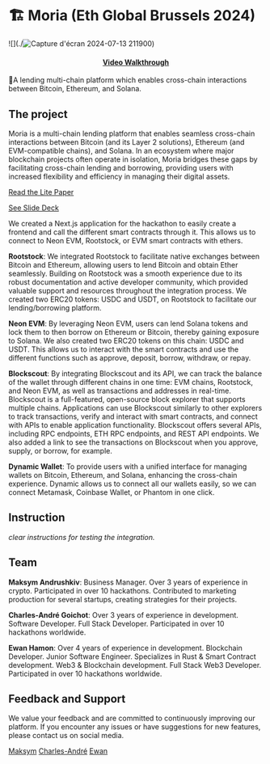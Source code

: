 # 🏗 Moria (Eth Global Brussels 2024)

![](./![Capture d'écran 2024-07-13 211900](https://github.com/user-attachments/assets/56acd210-5ac3-49bc-bd05-9e741c8b7a20))

<h4 align="center">
  <a href="https://www.youtube.com/watch?v=dkONR9dJD2g">Video Walkthrough</a>
</h4>

🧪A lending multi-chain platform which enables cross-chain interactions between Bitcoin, Ethereum, and Solana.

## The project

Moria is a multi-chain lending platform that enables seamless cross-chain interactions between Bitcoin (and its Layer 2 solutions), Ethereum (and EVM-compatible chains), and Solana. In an ecosystem where major blockchain projects often operate in isolation, Moria bridges these gaps by facilitating cross-chain lending and borrowing, providing users with increased flexibility and efficiency in managing their digital assets.

<a href="https://drive.google.com/file/d/1D_kV9JcdYQSKK245OdNLdXY7EX6UJ642/view?usp=sharing">Read the Lite Paper</a>

<a href="https://drive.google.com/file/d/1E4pFetLxwOFD_BSvlF-YNW9ErFtd9eWl/view?usp=sharing">See Slide Deck</a>

We created a Next.js application for the hackathon to easily create a frontend and call the different smart contracts through it. This allows us to connect to Neon EVM, Rootstock, or EVM smart contracts with ethers.

**Rootstock**: We integrated Rootstock to facilitate native exchanges between Bitcoin and Ethereum, allowing users to lend Bitcoin and obtain Ether seamlessly. Building on Rootstock was a smooth experience due to its robust documentation and active developer community, which provided valuable support and resources throughout the integration process. We created two ERC20 tokens: USDC and USDT, on Rootstock to facilitate our lending/borrowing platform.

**Neon EVM**: By leveraging Neon EVM, users can lend Solana tokens and lock them to then borrow on Ethereum or Bitcoin, thereby gaining exposure to Solana. We also created two ERC20 tokens on this chain: USDC and USDT. This allows us to interact with the smart contracts and use the different functions such as approve, deposit, borrow, withdraw, or repay.

**Blockscout**: By integrating Blockscout and its API, we can track the balance of the wallet through different chains in one time: EVM chains, Rootstock, and Neon EVM, as well as transactions and addresses in real-time. Blockscout is a full-featured, open-source block explorer that supports multiple chains. Applications can use Blockscout similarly to other explorers to track transactions, verify and interact with smart contracts, and connect with APIs to enable application functionality. Blockscout offers several APIs, including RPC endpoints, ETH RPC endpoints, and REST API endpoints. We also added a link to see the transactions on Blockscout when you approve, supply, or borrow, for example.

**Dynamic Wallet**: To provide users with a unified interface for managing wallets on Bitcoin, Ethereum, and Solana, enhancing the cross-chain experience. Dynamic allows us to connect all our wallets easily, so we can connect Metamask, Coinbase Wallet, or Phantom in one click.

## Instruction

_clear instructions for testing the integration._

## Team

**Maksym Andrushkiv**: Business Manager. Over 3 years of experience in crypto. Participated in over 10 hackathons. Contributed to marketing production for several startups, creating strategies for their projects.

**Charles-André Goichot**: Over 3 years of experience in development. Software Developer. Full Stack Developer. Participated in over 10 hackathons worldwide.

**Ewan Hamon**: Over 4 years of experience in development. Blockchain Developer. Junior Software Engineer. Specializes in Rust & Smart Contract development. Web3 & Blockchain development. Full Stack Web3 Developer. Participated in over 10 hackathons worldwide.

## Feedback and Support

We value your feedback and are committed to continuously improving our platform. If you encounter any issues or have suggestions for new features, please contact us on social media.

[Maksym](https://linktr.ee/maksym_andrushkiv)
[Charles-André](https://www.linkedin.com/in/charles-andr%C3%A9-goichot/)
[Ewan](https://www.linkedin.com/in/ewan-hamon/)

